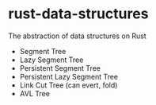 # rust-data-structures

The abstraction of data structures on Rust

- Segment Tree
- Lazy Segment Tree
- Persistent Segment Tree
- Persistent Lazy Segment Tree
- Link Cut Tree (can evert, fold)
- AVL Tree
